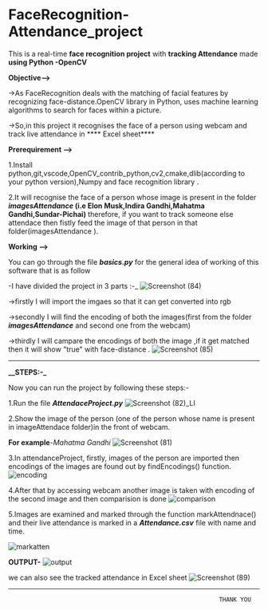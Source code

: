 # FaceRecognition-Attendance_project
This is a real-time **face recognition project** with **tracking  Attendance** made **using Python -OpenCV** 


**Objective-->**

->As FaceRecognition deals with the matching of facial features by recognizing face-distance.OpenCV library in Python,
uses machine learning algorithms to search for faces within a picture. 

->So,in this project it recognises the face of a person using webcam and track live attendance in **** Excel sheet****

**Prerequirement -->**

1.Install python,git,vscode,OpenCV_contrib_python,cv2,cmake,dlib(according to your python version),Numpy and face recognition library .

2.It will recognise the face of a person whose image is present in the folder **_imagesAttendance_ (i.e Elon Musk,Indira Gandhi,Mahatma Gandhi,Sundar-Pichai)**
therefore, if you want to track someone else attendace then fistly feed the image of that person in that folder(imagesAttendance ).

**Working -->**

You can go through the file **_basics.py_** for the general idea of working of this software that is as follow

-I have divided the project in 3 parts :-_
![Screenshot (84)](https://user-images.githubusercontent.com/85822746/170771348-f1287f0a-3228-44c2-afc3-ca64a3f9f8a9.png)

->firstly I will import the imgaes so that it can get converted into rgb

->secondly I will find the encoding of both the images(first from the folder **_imagesAttendance_** and second one from the webcam)

->thirdly I will campare the encodings of both the image ,if it get matched then it will show "true" with face-distance .
![Screenshot (85)](https://user-images.githubusercontent.com/85822746/170771396-d191b150-2a52-49a0-9a74-8a230c69bcac.png)

************************************************

**__STEPS:-_**

Now you can run the project by following these steps:-

1.Run the file **_AttendaceProject.py_**
![Screenshot (82)_LI](https://user-images.githubusercontent.com/85822746/170770332-ce8a9611-935f-4e77-b27d-d79766a3ea26.jpg)

2.Show the image of the person (one of the person whose name is present in imageAttendace folder)in the front of webcam.

**For example**-_Mahatma Gandhi_
![Screenshot (81)](https://user-images.githubusercontent.com/85822746/170769335-99e59faf-aedc-4369-b763-5b9c8d492937.png)

3.In attendanceProject, firstly, images of the person are imported then encodings of the images are found out by findEncodings() function.
![encoding](https://user-images.githubusercontent.com/85822746/170772384-cae15c72-959b-4e9f-9070-4260ba531b34.PNG)

4.After that by accessing webcam another image is taken with encoding of the second image and then comparision is done
![comparison](https://user-images.githubusercontent.com/85822746/170772429-c3d51c8e-40db-4b47-a914-2ae3d2404ca7.PNG)

5.Images are examined and marked through the function markAttendnace() and their live attendance is marked in a **_Attendance.csv_** file with name and time.

![markatten](https://user-images.githubusercontent.com/85822746/170772478-823e4261-e0bf-4161-8cf2-2f32b9512214.PNG)

**OUTPUT-**
![output](https://user-images.githubusercontent.com/85822746/170772609-cf75c12b-3e9a-4c33-a16b-f639f8e636bc.PNG)

we can also see the tracked attendance in Excel sheet
![Screenshot (89)](https://user-images.githubusercontent.com/85822746/170868849-b63f5a10-1980-462f-b919-856c8cef1bf7.png)

                                                   
*****************************************************************************************************************************************************

                                                               THANK YOU




